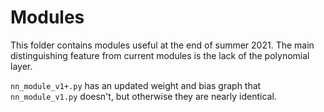 # Modules

This folder contains modules useful at the end of summer 2021. The main distinguishing feature from current modules is the lack of the polynomial layer.

`nn_module_v1+.py` has an updated weight and bias graph that `nn_module_v1.py` doesn't, but otherwise they are nearly identical.